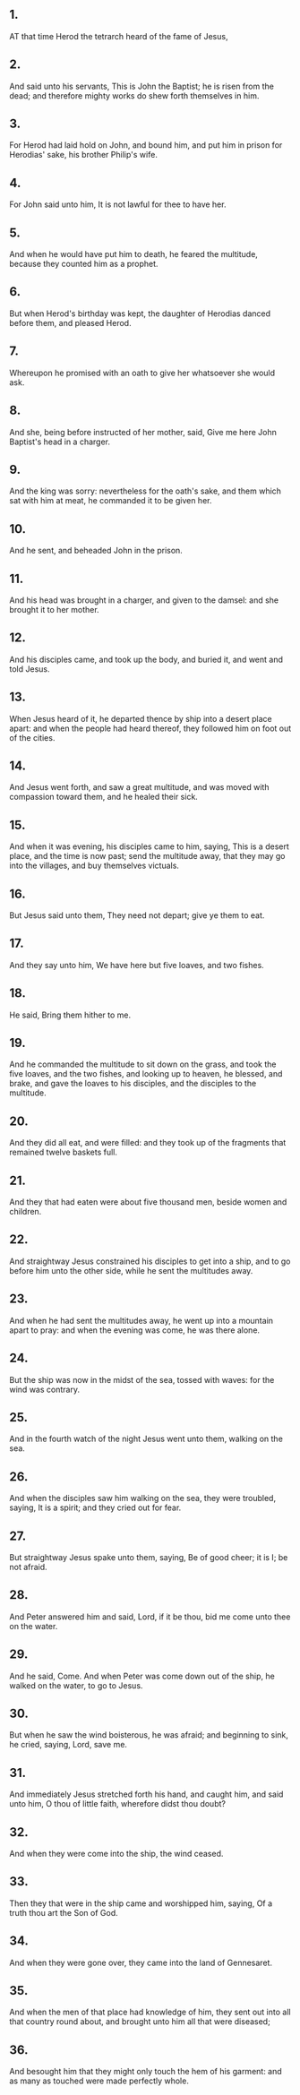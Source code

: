 ## 1.
AT that time Herod the tetrarch heard of the fame of Jesus,
## 2.
And said unto his servants, This is John the Baptist; he is risen from the dead; and therefore mighty works do shew forth themselves in him.
## 3.
For Herod had laid hold on John, and bound him, and put him in prison for Herodias' sake, his brother Philip's wife.
## 4.
For John said unto him, It is not lawful for thee to have her.
## 5.
And when he would have put him to death, he feared the multitude, because they counted him as a prophet.
## 6.
But when Herod's birthday was kept, the daughter of Herodias danced before them, and pleased Herod.
## 7.
Whereupon he promised with an oath to give her whatsoever she would ask.
## 8.
And she, being before instructed of her mother, said, Give me here John Baptist's head in a charger.
## 9.
And the king was sorry: nevertheless for the oath's sake, and them which sat with him at meat, he commanded it to be given her.
## 10.
And he sent, and beheaded John in the prison.
## 11.
And his head was brought in a charger, and given to the damsel: and she brought it to her mother.
## 12.
And his disciples came, and took up the body, and buried it, and went and told Jesus.
## 13.
When Jesus heard of it, he departed thence by ship into a desert place apart: and when the people had heard thereof, they followed him on foot out of the cities.
## 14.
And Jesus went forth, and saw a great multitude, and was moved with compassion toward them, and he healed their sick.
## 15.
And when it was evening, his disciples came to him, saying, This is a desert place, and the time is now past; send the multitude away, that they may go into the villages, and buy themselves victuals.
## 16.
But Jesus said unto them, They need not depart; give ye them to eat.
## 17.
And they say unto him, We have here but five loaves, and two fishes.
## 18.
He said, Bring them hither to me.
## 19.
And he commanded the multitude to sit down on the grass, and took the five loaves, and the two fishes, and looking up to heaven, he blessed, and brake, and gave the loaves to his disciples, and the disciples to the multitude.
## 20.
And they did all eat, and were filled: and they took up of the fragments that remained twelve baskets full.
## 21.
And they that had eaten were about five thousand men, beside women and children.
## 22.
And straightway Jesus constrained his disciples to get into a ship, and to go before him unto the other side, while he sent the multitudes away.
## 23.
And when he had sent the multitudes away, he went up into a mountain apart to pray: and when the evening was come, he was there alone.
## 24.
But the ship was now in the midst of the sea, tossed with waves: for the wind was contrary.
## 25.
And in the fourth watch of the night Jesus went unto them, walking on the sea.
## 26.
And when the disciples saw him walking on the sea, they were troubled, saying, It is a spirit; and they cried out for fear.
## 27.
But straightway Jesus spake unto them, saying, Be of good cheer; it is I; be not afraid.
## 28.
And Peter answered him and said, Lord, if it be thou, bid me come unto thee on the water.
## 29.
And he said, Come. And when Peter was come down out of the ship, he walked on the water, to go to Jesus.
## 30.
But when he saw the wind boisterous, he was afraid; and beginning to sink, he cried, saying, Lord, save me.
## 31.
And immediately Jesus stretched forth his hand, and caught him, and said unto him, O thou of little faith, wherefore didst thou doubt?
## 32.
And when they were come into the ship, the wind ceased.
## 33.
Then they that were in the ship came and worshipped him, saying, Of a truth thou art the Son of God.
## 34.
And when they were gone over, they came into the land of Gennesaret.
## 35.
And when the men of that place had knowledge of him, they sent out into all that country round about, and brought unto him all that were diseased;
## 36.
And besought him that they might only touch the hem of his garment: and as many as touched were made perfectly whole.
